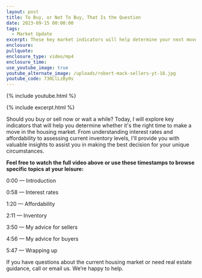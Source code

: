 ```yaml
---
layout: post
title: To Buy, or Not To Buy, That Is the Question
date: 2023-09-15 00:00:00
tags:
  - Market Update
excerpt: These key market indicators will help determine your next move.
enclosure:
pullquote:
enclosure_type: video/mp4
enclosure_time:
use_youtube_image: true
youtube_alternate_image: /uploads/robert-mack-sellers-yt-18.jpg
youtube_code: 730LlLzBy0s
---
```

{% include youtube.html %}

{% include excerpt.html %}

Should you buy or sell now or wait a while? Today, I will explore key indicators that will help you determine whether it's the right time to make a move in the housing market. From understanding interest rates and affordability to assessing current inventory levels, I'll provide you with valuable insights to assist you in making the best decision for your unique circumstances.

**Feel free to watch the full video above or use these timestamps to browse specific topics at your leisure:**

0:00 — Introduction

0:58 — Interest rates

1:20 — Affordability

2:11 — Inventory

3:50 — My advice for sellers

4:56 — My advice for buyers

5:47 — Wrapping up

If you have questions about the current housing market or need real estate guidance, call or email us. We’re happy to help.